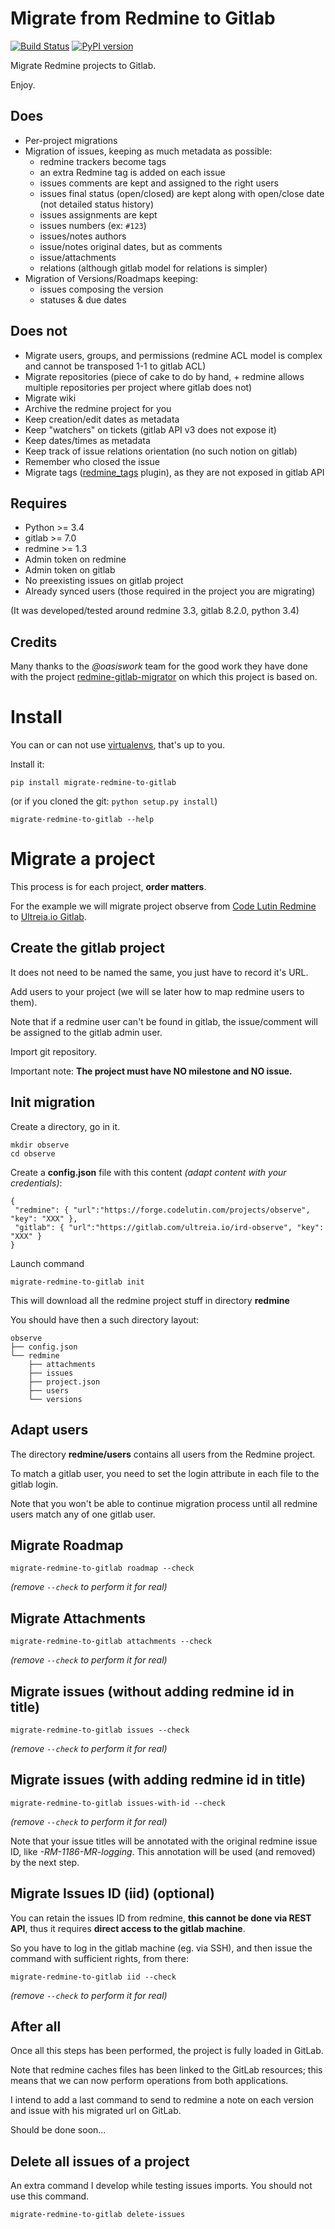 # Migrate from Redmine to Gitlab

[![Build Status](https://travis-ci.org/ultreia-io/migrate-redmine-to-gitlab.svg?branch=master)](https://travis-ci.org/ultreia-io/migrate-redmine-to-gitlab) [![PyPI version](https://badge.fury.io/py/migrate-redmine-to-gitlab.svg)](https://badge.fury.io/py/migrate-redmine-to-gitlab)

Migrate Redmine projects to Gitlab.

Enjoy.

## Does

- Per-project migrations
- Migration of issues, keeping as much metadata as possible:
  - redmine trackers become tags
  - an extra Redmine tag is added on each issue
  - issues comments are kept and assigned to the right users
  - issues final status (open/closed) are kept along with open/close date (not
    detailed status history)
  - issues assignments are kept
  - issues numbers (ex: `#123`)
  - issues/notes authors
  - issue/notes original dates, but as comments
  - issue/attachments
  - relations (although gitlab model for relations is simpler)
- Migration of Versions/Roadmaps keeping:
  - issues composing the version
  - statuses & due dates

## Does not

- Migrate users, groups, and permissions (redmine ACL model is complex and
  cannot be transposed 1-1 to gitlab ACL)
- Migrate repositories (piece of cake to do by hand, + redmine allows multiple
  repositories per project where gitlab does not)
- Migrate wiki
- Archive the redmine project for you
- Keep creation/edit dates as metadata
- Keep "watchers" on tickets (gitlab API v3 does not expose it)
- Keep dates/times as metadata
- Keep track of issue relations orientation (no such notion on gitlab)
- Remember who closed the issue
- Migrate tags ([redmine_tags](https://www.redmine.org/plugins/redmine_tags)
  plugin), as they are not exposed in gitlab API

## Requires

- Python >= 3.4
- gitlab >= 7.0
- redmine >= 1.3
- Admin token on redmine
- Admin token on gitlab
- No preexisting issues on gitlab project
- Already synced users (those required in the project you are migrating)

(It was developed/tested around redmine 3.3, gitlab 8.2.0, python 3.4)

## Credits

Many thanks to the _@oasiswork_ team for the good work they have done with the project 
[redmine-gitlab-migrator](https://github.com/oasiswork/redmine-gitlab-migrator) on which this project is based on.


# Install

You can or can not use
[virtualenvs](http://docs.python-guide.org/en/latest/dev/virtualenvs/), that's
up to you.

Install it:

    pip install migrate-redmine-to-gitlab


(or if you cloned the git: `python setup.py install`)

    migrate-redmine-to-gitlab --help

# Migrate a project

This process is for each project, **order matters**.

For the example we will migrate project observe from [Code Lutin Redmine](https://forge.codelutin.com/projects/observe) to
[Ultreia.io Gitlab](https://gitlab.com/ultreia.io/ird-observe).

## Create the gitlab project

It does not need to be named the same, you just have to record it's URL.

Add users to your project (we will se later how to map redmine users to them).

Note that if a redmine user can't be found in gitlab, the issue/comment will be
assigned to the gitlab admin user.

Import git repository.

Important note: **The project must have NO milestone and NO issue.**

## Init migration

Create a directory, go in it.

```
mkdir observe
cd observe
```

Create a **config.json** file with this content _(adapt content with your credentials)_:
 
 ```
 {
  "redmine": { "url":"https://forge.codelutin.com/projects/observe", "key": "XXX" },
  "gitlab": { "url":"https://gitlab.com/ultreia.io/ird-observe", "key": "XXX" }  
}
 ```

Launch command

```
migrate-redmine-to-gitlab init
```

This will download all the redmine project stuff in directory **redmine**

You should have then a such directory layout:

```
observe
├── config.json
└── redmine
    ├── attachments
    ├── issues
    ├── project.json
    ├── users
    └── versions
```

## Adapt users

The directory **redmine/users** contains all users from the Redmine project. 

To match a gitlab user, you need to set the login attribute in each file to the gitlab login.

Note that you won't be able to continue migration process until all redmine users match any of one gitlab user.

## Migrate Roadmap

```
migrate-redmine-to-gitlab roadmap --check
```

*(remove `--check` to perform it for real)*

## Migrate Attachments

```
migrate-redmine-to-gitlab attachments --check
```

*(remove `--check` to perform it for real)*

## Migrate issues (without adding redmine id in title)

```
migrate-redmine-to-gitlab issues --check
```

*(remove `--check` to perform it for real)*

## Migrate issues (with adding redmine id in title)

```
migrate-redmine-to-gitlab issues-with-id --check
```

*(remove `--check` to perform it for real)*

Note that your issue titles will be annotated with the original redmine issue
ID, like *-RM-1186-MR-logging*. This annotation will be used (and removed) by
the next step.

## Migrate Issues ID (iid) (optional)

You can retain the issues ID from redmine, **this cannot be done via REST
API**, thus it requires **direct access to the gitlab machine**.

So you have to log in the gitlab machine (eg. via SSH), and then issue the
command with sufficient rights, from there:

```
migrate-redmine-to-gitlab iid --check
```

*(remove `--check` to perform it for real)*

## After all

Once all this steps has been performed, the project is fully loaded in GitLab.

Note that redmine caches files has been linked to the GitLab resources; this means that we can now perform operations 
from both applications.

I intend to add a last command to send to redmine a note on each version and issue with his migrated url on GitLab.

Should be done soon...

## Delete all issues of a project

An extra command I develop while testing issues imports. You should not use this command.

```
migrate-redmine-to-gitlab delete-issues
```

